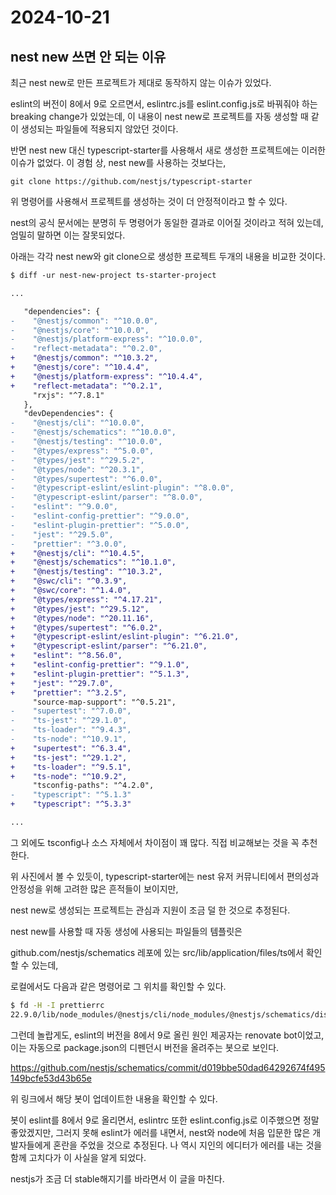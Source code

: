 # 2024-10-21

## nest new 쓰면 안 되는 이유

최근 nest new로 만든 프로젝트가 제대로 동작하지 않는 이슈가 있었다.

eslint의 버전이 8에서 9로 오르면서, eslintrc.js를 eslint.config.js로
바꿔줘야 하는 breaking change가 있었는데, 이 내용이 nest new로 프로젝트를
자동 생성할 때 같이 생성되는 파일들에 적용되지 않았던 것이다.

반면 nest new 대신 typescript-starter를 사용해서 새로 생성한 프로젝트에는
이러한 이슈가 없었다. 이 경험 상, nest new를 사용하는 것보다는,

```
git clone https://github.com/nestjs/typescript-starter
```

위 명령어를 사용해서 프로젝트를 생성하는 것이 더 안정적이라고 할 수 있다.

nest의 공식 문서에는 분명히 두 명령어가 동일한 결과로 이어질 것이라고 적혀
있는데, 엄밀히 말하면 이는 잘못되었다.

아래는 각각 nest new와 git clone으로 생성한 프로젝트 두개의 내용을 비교한 것이다.

```diff
$ diff -ur nest-new-project ts-starter-project

...

   "dependencies": {
-    "@nestjs/common": "^10.0.0",
-    "@nestjs/core": "^10.0.0",
-    "@nestjs/platform-express": "^10.0.0",
-    "reflect-metadata": "^0.2.0",
+    "@nestjs/common": "^10.3.2",
+    "@nestjs/core": "^10.4.4",
+    "@nestjs/platform-express": "^10.4.4",
+    "reflect-metadata": "^0.2.1",
     "rxjs": "^7.8.1"
   },
   "devDependencies": {
-    "@nestjs/cli": "^10.0.0",
-    "@nestjs/schematics": "^10.0.0",
-    "@nestjs/testing": "^10.0.0",
-    "@types/express": "^5.0.0",
-    "@types/jest": "^29.5.2",
-    "@types/node": "^20.3.1",
-    "@types/supertest": "^6.0.0",
-    "@typescript-eslint/eslint-plugin": "^8.0.0",
-    "@typescript-eslint/parser": "^8.0.0",
-    "eslint": "^9.0.0",
-    "eslint-config-prettier": "^9.0.0",
-    "eslint-plugin-prettier": "^5.0.0",
-    "jest": "^29.5.0",
-    "prettier": "^3.0.0",
+    "@nestjs/cli": "^10.4.5",
+    "@nestjs/schematics": "^10.1.0",
+    "@nestjs/testing": "^10.3.2",
+    "@swc/cli": "^0.3.9",
+    "@swc/core": "^1.4.0",
+    "@types/express": "^4.17.21",
+    "@types/jest": "^29.5.12",
+    "@types/node": "^20.11.16",
+    "@types/supertest": "^6.0.2",
+    "@typescript-eslint/eslint-plugin": "^6.21.0",
+    "@typescript-eslint/parser": "^6.21.0",
+    "eslint": "^8.56.0",
+    "eslint-config-prettier": "^9.1.0",
+    "eslint-plugin-prettier": "^5.1.3",
+    "jest": "^29.7.0",
+    "prettier": "^3.2.5",
     "source-map-support": "^0.5.21",
-    "supertest": "^7.0.0",
-    "ts-jest": "^29.1.0",
-    "ts-loader": "^9.4.3",
-    "ts-node": "^10.9.1",
+    "supertest": "^6.3.4",
+    "ts-jest": "^29.1.2",
+    "ts-loader": "^9.5.1",
+    "ts-node": "^10.9.2",
     "tsconfig-paths": "^4.2.0",
-    "typescript": "^5.1.3"
+    "typescript": "^5.3.3"

...

```

그 외에도 tsconfig나 소스 자체에서 차이점이 꽤 많다.
직접 비교해보는 것을 꼭 추천한다.

위 사진에서 볼 수 있듯이, typescript-starter에는 nest 유저 커뮤니티에서
편의성과 안정성을 위해 고려한 많은 흔적들이 보이지만,

nest new로 생성되는 프로젝트는 관심과 지원이 조금 덜 한 것으로 추정된다.

nest new를 사용할 때 자동 생성에 사용되는 파일들의 템플릿은

github.com/nestjs/schematics 레포에 있는 src/lib/application/files/ts에서 확인할 수 있는데,

로컬에서도 다음과 같은 명령어로 그 위치를 확인할 수 있다.

```sh
$ fd -H -I prettierrc
22.9.0/lib/node_modules/@nestjs/cli/node_modules/@nestjs/schematics/dist/lib/application/files/ts/.prettierrc
```

그런데 놀랍게도, eslint의 버전을 8에서 9로 올린 원인 제공자는 renovate bot이었고,
이는 자동으로 package.json의 디펜던시 버전을 올려주는 봇으로 보인다.

<https://github.com/nestjs/schematics/commit/d019bbe50dad64292674f495149bcfe53d43b65e>

위 링크에서 해당 봇이 업데이트한 내용을 확인할 수 있다.

봇이 eslint를 8에서 9로 올리면서, eslintrc 또한 eslint.config.js로 이주했으면
정말 좋았겠지만, 그러지 못해 eslint가 에러를 내면서, nest와 node에 처음 입문한
많은 개발자들에게 혼란을 주었을 것으로 추정된다. 나 역시 지인의 에디터가
에러를 내는 것을 함께 고치다가 이 사실을 알게 되었다.

nestjs가 조금 더 stable해지기를 바라면서 이 글을 마친다.
